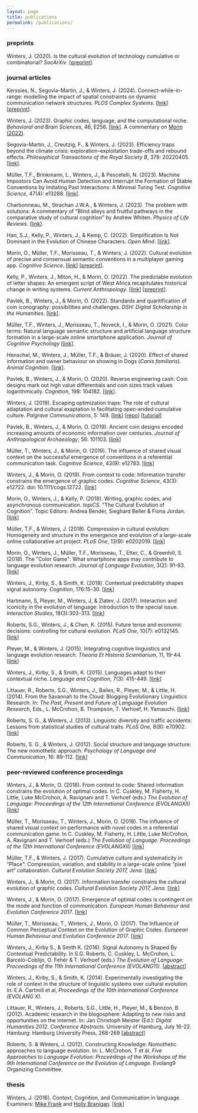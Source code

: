 ```yaml
---
layout: page
title: publications
permalink: /publications/
---
```


### preprints
Winters, J. (2020). Is the cultural evolution of technology cumulative or combinatorial? *SocArXiv*. [[preprint](https://osf.io/preprints/socarxiv/aypnx)].

### journal articles
Kerssies, N., Segovia-Martin, J., & Winters, J. (2024). Connect-while-in-range: modelling the impact of spatial constraints on dynamic communication network structures. *PLOS Complex Systems*. [[link](https://doi.org/10.1371/journal.pcsy.0000051)] [[preprint](https://arxiv.org/abs/2410.13527)].

Winters, J. (2023).  Graphic codes, language, and the computational niche. *Behavioral and Brain Sciences*, 46, E256. [[link](https://doi.org/10.1017/S0140525X23000614)]. A commentary on [Morin (2022)](https://doi.org/10.1017/S0140525X22002801).

Segovia-Martin, J., Creutzig, F., & Winters, J. (2023). Efficiency traps beyond the climate crisis: exploration–exploitation trade-offs and rebound effects. *Philosophical Transactions of the Royal Society B*, 378: 20220405. [[link](https://royalsocietypublishing.org/doi/10.1098/rstb.2022.0405)].

Müller, T.F., Brinkmann, L., Winters, J., & Pescetelli, N. (2023). Machine Impostors Can Avoid Human Detection and Interrupt the Formation of Stable Conventions by Imitating Past Interactions: A Minimal Turing Test. *Cognitive Science*, 47(4): e13288. [[link](https://onlinelibrary.wiley.com/doi/full/10.1111/cogs.13288)].

Charbonneau, M., Strachan J.W.A., & Winters, J. (2023). The problem with solutions: A commentary of “Blind alleys and fruitful pathways in the comparative study of cultural cognition” by Andrew Whiten. *Physics of Life Reviews*. [[link](https://doi.org/10.1016/j.plrev.2022.11.012)].

Han, S.J., Kelly, P., Winters, J., & Kemp, C. (2022). Simplification Is Not Dominant in the Evolution of Chinese Characters. *Open Mind*. [[link](https://doi.org/10.1162/opmi_a_00064)].

Morin, O., Müller, T.F., Morisseau, T., & Winters, J. (2022). Cultural evolution of precise and consensual semantic conventions in a multiplayer gaming app. *Cognitive Science*. [[link](https://doi.org/10.1111/cogs.13113)] [[preprint](https://pure.mpg.de/rest/items/item_3273644/component/file_3273645/content)].

Kelly, P., Winters, J., Miton, H., & Morin, O. (2022). The predictable evolution of letter shapes: An emergent script of West Africa recapitulates historical change in writing systems. *Current Anthropology*. [[link](https://www.journals.uchicago.edu/doi/abs/10.1086/717779)] [[preprint](https://osf.io/preprints/socarxiv/eg489/)].

Pavlek, B., Winters, J., & Morin, O. (2022). Standards and quantification of coin iconography: possibilities and challenges. *DSH: Digital Scholarship in the Humanities*. [[link](https://doi.org/10.1093/llc/fqab030)].

Müller, T.F., Winters, J., Morisseau, T., Noveck, I., & Morin, O. (2021). Color terms: Natural language semantic structure and artificial language structure formation in a large-scale online smartphone application. *Journal of Cognitive Psychology* [[link](https://www.tandfonline.com/doi/full/10.1080/20445911.2021.1900199)].

Henschel, M., Winters, J., Müller, T.F., & Bräuer, J. (2020). Effect of shared information and owner behaviour on showing in Dogs (*Canis familiaris*). *Animal Cognition*. [[link](https://doi.org/10.1007/s10071-020-01409-9)].

Pavlek, B., Winters, J., & Morin, O. (2020). Reverse engineering cash: Coin designs mark out high value differentials and coin sizes track values logarithmically. *Cognition*, 198: 104182. [[link](https://www.sciencedirect.com/science/article/pii/S0010027720300019?dgcid=author)].

Winters, J. (2019). Escaping optimization traps: The role of cultural adaptation and cultural exaptation in facilitating open-ended cumulative culture. *Palgrave Communications*, 5: 149. [[link](https://www.nature.com/articles/s41599-019-0361-3)] [[repo](https://github.com/j-winters/cumulative)] [[tutorial](https://nextjournal.com/winters/cumulative-culture-in-open-ended-problem-spaces/)]

Pavlek, B., Winters, J., & Morin, O. (2019). Ancient coin designs encoded increasing amounts of economic information over centuries. *Journal of Anthropological Archaeology*, 56: 101103. [[link](https://doi.org/10.1016/j.jaa.2019.101103)]

Müller, T., Winters, J., & Morin, O. (2019). The influence of shared visual context on the successful emergence of conventions in a referential communication task. *Cognitive Science*, 43(9): e12783. [[link](https://onlinelibrary.wiley.com/doi/full/10.1111/cogs.12783)]

Winters, J., & Morin, O. (2019). From context to code: Information transfer constrains the emergence of graphic codes. *Cognitive Science*, 43(3): e12722. doi: 10.1111/cogs.12722. [[link](https://onlinelibrary.wiley.com/doi/abs/10.1111/cogs.12722)]

Morin, O., Winters, J., & Kelly, P. (2018). Writing, graphic codes, and asynchronous communication. *topiCS*. "The Cultural Evolution of Cognition". Topic Editors: Andrea Bender, Sieghard Beller & Fiona Jordan. [[link](https://onlinelibrary.wiley.com/doi/10.1111/tops.12386)] 

Müller, T.F., & Winters, J. (2018). Compression in cultural evolution: Homogeneity and structure in the emergence and evolution of a large-scale online collaborative art project. *PLoS One*, 13(9): e0202019. [[link](https://journals.plos.org/plosone/article?id=10.1371/journal.pone.0202019)]

Morin, O., Winters, J., Müller, T.F., Morisseau, T., Etter, C., & Greenhill, S. (2018). The "Color Game": What smartphone apps may contribute to language evolution research. *Journal of Language Evolution*, 3(2): 91–93. [[link](https://academic.oup.com/jole/advance-article-abstract/doi/10.1093/jole/lzy005/5033027?redirectedFrom=fulltext)]

Winters, J., Kirby, S., & Smith, K. (2018). Contextual predictability shapes signal autonomy. *Cognition*, 176:15-30. [[link](https://www.sciencedirect.com/science/article/pii/S0010027718300647)]

Hartmann, S, Pleyer, M., Winters, J, & Zlatev, J. (2017). Interaction and iconicity in the evolution of language: Introduction to the special issue. *Interaction Studies*, 18(3):303-313. [[link](http://www.jbe-platform.com/content/journals/10.1075/is.18.3.01ple)]

Roberts, S.G., Winters, J., & Chen, K. (2015). Future tense and economic decisions: controlling for cultural evolution. *PLoS One*, 10(7): e0132145. [[link](http://journals.plos.org/plosone/article?id=10.1371/journal.pone.0132145)]

Pleyer, M., & Winters, J. (2015). Integrating cognitive linguistics and language evolution research. *Theoria Et Historia Scientiarium*, 11, 19-44. [[link](https://www.academia.edu/10713753/Integrating_Cognitive_Linguistics_and_Language_Evolution_Research)]

Winters, J., Kirby, S., & Smith, K. (2015). Languages adapt to their contextual niche. *Language and Cognition*, 7(3): 415-449. [[link](https://www.cambridge.org/core/journals/language-and-cognition/article/languages-adapt-to-their-contextual-niche/83E9F516875C340E0A9263B4A7C38F43)]

Littauer, R., Roberts, S.G., Winters, J., Bailes, R., Pleyer, M., & Little, H. (2014). From the Savannah to the Cloud: Blogging Evolutionary Linguistics Research. In: *The Past, Present and Future of Language Evolution Research*, Eds., L. McCrohon, B. Thompson, T. Verhoef, H. Yamauchi. [[link](http://kyoto.evolang.org/sites/default/files/student_volume.pdf)]

Roberts, S. G., & Winters, J. (2013). Linguistic diversity and traffic accidents: Lessons from statistical studies of cultural traits. *PLoS One*, 8(8): e70902. [[link](http://journals.plos.org/plosone/article?id=10.1371/journal.pone.0070902)]

Roberts, S. G., & Winters, J. (2012). Social structure and language structure: The new nomothetic approach. *Psychology of Language and Communication*, 16: 89-112. [[link](https://www.degruyter.com/downloadpdf/j/plc.2012.16.issue-2/v10057-012-0008-6/v10057-012-0008-6.pdf)]

### peer-reviewed conference proceedings
Winters, J., & Morin, O. (2018). From context to code: Shared information constrains the evolution of optimal codes. In C. Cuskley, M. Flaherty, H. Little, Luke McCrohon, A. Ravignani and T. Verhoef (eds.) *The Evolution of Language: Proceedings of the 12th International Conference (EVOLANGXII)* [[link](http://evolang.org/torun/proceedings/papertemplate.html?p=105)]

Müller, T., Morisseau, T., Winters, J., Morin, O. (2018). The influence of shared visual context on performance with novel codes in a referential communication game. In C. Cuskley, M. Flaherty, H. Little, Luke McCrohon, A. Ravignani and T. Verhoef (eds.) *The Evolution of Language: Proceedings of the 12th International Conference (EVOLANGXII)* [[link](http://evolang.org/torun/proceedings/papertemplate.html?p=103)]

Müller, T.F., & Winters, J. (2017). Cumulative culture and systematicity in “Place”: Compression, variation, and stability in a large-scale online “pixel art” collaboration. *Cultural Evolution Society 2017, Jena.* [[link](https://guidebook.com/guide/92067/poi/8360718/?pcat=447371)]

Winters, J., & Morin, O. (2017). Information transfer constrains the cultural evolution of graphic codes. *Cultural Evolution Society 2017, Jena.* [[link](https://guidebook.com/guide/92067/poi/8360715/?pcat=447371)]

Winters, J., & Morin, O. (2017). Emergence of optimal codes is contingent on the mode and function of communication. *European Human Behaviour and Evolution Conference 2017*. [[link](https://ehbea2017.sciencesconf.org/data/pages/Book_of_Abstracts_Completed_3.docx)]

Müller, T., Morisseau, T., Winters, J., Morin, O. (2017). The Influence of Common Perceptual Context on the Evolution of Graphic Codes. *European Human Behaviour and Evolution Conference 2017*. [[link](https://ehbea2017.sciencesconf.org/data/pages/Book_of_Abstracts_Completed_3.docx)]

Winters, J., Kirby S., & Smith K. (2016). Signal Autonomy Is Shaped By Contextual Predictability. In S.G. Roberts, C. Cuskley, L. McCrohon, L. Barceló-Coblijn, O. Fehér & T. Verhoef (eds.) *The Evolution of Language: Proceedings of the 11th International Conference (EVOLANG11).* [[abstract](http://evolang.org/neworleans/papers/92.html)]

Winters, J., Kirby, S., & Smith, K. (2014). Experimentally investigating the role of context in the structure of linguistic systems over cultural evolution. In: E.A. Cartmill et al, *Proceedings of the 10th International Conference (EVOLANG X)*.

Littauer, R., Winters, J., Roberts, S.G., Little, H., Pleyer, M., & Benzon, B (2012). Academic research in the blogosphere: Adapting to new risks and opportunities on the Internet. In: Jan Christoph Meister (Ed.): *Digital Humanities 2012. Conference Abstracts*. University of Hamburg, July 16-22. Hamburg: Hamburg University Press, 268-269 [[abstract](http://www.dh2012.uni-hamburg.de/conference/programme/abstracts/academic-research-in-the-blogosphere-adapting-to-new-opportunities-and-risks-on-the-internet/)]

Roberts, S. & Winters, J. (2012). Constructing Knowledge: Nomothetic approaches to language evolution. In: L. McCrohon, T et al, *Five Approaches to Language Evolution: Proceedings of the Workshops of the 9th International Conference on the Evolution of Language*. Evolang9 Organizing Committee.

### thesis
Winters, J. (2016). Context, Cognition, and Communication in language. Examiners: [Mike Frank](https://web.stanford.edu/~mcfrank/) and [Holly Branigan](https://www.ed.ac.uk/profile/holly-branigan). [[link](https://era.ed.ac.uk/handle/1842/23546)]
